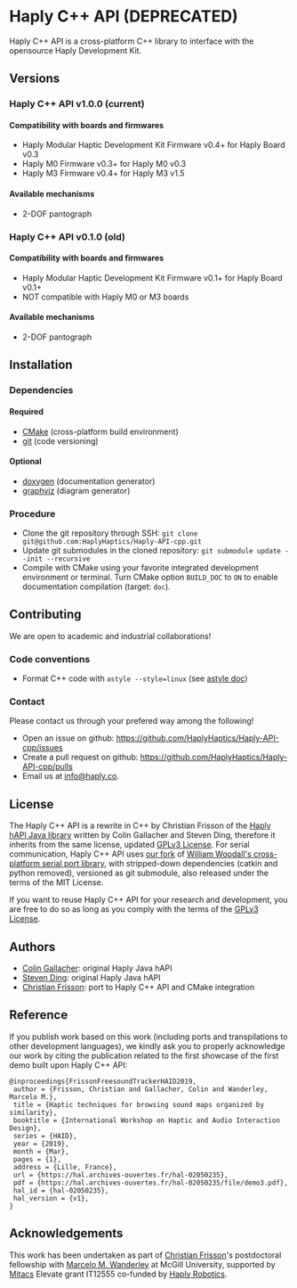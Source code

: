 # Haply C++ API (DEPRECATED)

Haply C++ API is a cross-platform C++ library to interface with the opensource Haply Development Kit.

## Versions

### Haply C++ API v1.0.0 (current)

#### Compatibility with boards and firmwares

* Haply Modular Haptic Development Kit Firmware v0.4+ for Haply Board v0.3
* Haply M0 Firmware v0.3+ for Haply M0 v0.3
* Haply M3 Firmware v0.4+ for Haply M3 v1.5 
    
#### Available mechanisms

* 2-DOF pantograph

### Haply C++ API v0.1.0 (old)

#### Compatibility with boards and firmwares
  
* Haply Modular Haptic Development Kit Firmware v0.1+ for Haply Board v0.1+
* NOT compatible with Haply M0 or M3 boards

#### Available mechanisms

* 2-DOF pantograph

## Installation

### Dependencies

#### Required

* [CMake](http://www.cmake.org) (cross-platform build environment)
* [git](https://git-scm.com) (code versioning)

#### Optional

* [doxygen](https://github.com/doxygen/doxygen) (documentation generator)
* [graphviz](http://graphviz.org) (diagram generator)

### Procedure

* Clone the git repository through SSH: `git clone git@github.com:HaplyHaptics/Haply-API-cpp.git`
* Update git submodules in the cloned repository: `git submodule update --init --recursive`
* Compile with CMake using your favorite integrated development environment or terminal. Turn CMake option `BUILD_DOC` to `ON` to enable documentation compilation (target: `doc`).

## Contributing

We are open to academic and industrial collaborations! 

### Code conventions

  * Format C++ code with `astyle --style=linux` (see [astyle doc](http://astyle.sourceforge.net/))

### Contact

Please contact us through your prefered way among the following!
  * Open an issue on github: https://github.com/HaplyHaptics/Haply-API-cpp/issues
  * Create a pull request on github: https://github.com/HaplyHaptics/Haply-API-cpp/pulls
  * Email us at [info@haply.co](mailto:info@haply.co).

## License

The Haply C++ API is a rewrite in C++ by Christian Frisson of the [Haply hAPI Java library](https://github.com/HaplyHaptics/Haply-hAPI/commit/30031d8f6d5a98815545e4f279a4b673161f91f0) written by Colin Gallacher and Steven Ding, therefore it inherits from the same license, updated [GPLv3 License](LICENSE). For serial communication, Haply C++ API uses [our fork](https://github.com/HaplyHaptics/serial) of [William Woodall's cross-platform serial port library](https://github.com/wjwwood/serial), with stripped-down dependencies (catkin and python removed), versioned as git submodule, also released under the terms of the MIT License.

If you want to reuse Haply C++ API for your research and development, you are free to do so as long as you comply with the terms of the [GPLv3 License](LICENSE).

## Authors

  * [Colin Gallacher](http://haply.co): original Haply Java hAPI
  * [Steven Ding](http://haply.co): original Haply Java hAPI
  * [Christian Frisson](http://frisson.re): port to Haply C++ API and CMake integration

## Reference

If you publish work based on this work (including ports and transpilations to other development languages), we kindly ask you to properly acknowledge our work by citing the publication related to the first showcase of the first demo built upon Haply C++ API: 

```
@inproceedings{FrissonFreesoundTrackerHAID2019,
 author = {Frisson, Christian and Gallacher, Colin and Wanderley, Marcelo M.},
 title = {Haptic techniques for browsing sound maps organized by similarity},
 booktitle = {International Workshop on Haptic and Audio Interaction Design},
 series = {HAID},
 year = {2019},
 month = {Mar},
 pages = {1},
 address = {Lille, France},
 url = {https://hal.archives-ouvertes.fr/hal-02050235},
 pdf = {https://hal.archives-ouvertes.fr/hal-02050235/file/demo3.pdf},
 hal_id = {hal-02050235},
 hal_version = {v1},
}
```

## Acknowledgements

This work has been undertaken as part of [Christian Frisson](http://frisson.re)'s postdoctoral fellowship with [Marcelo M. Wanderley](http://idmil.org) at McGill University, supported by [Mitacs](https://www.mitacs.ca) Elevate grant IT12555 co-funded by [Haply Robotics](http://haply.co).
